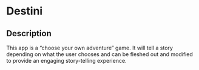 #  Destini

## Description

This app is a “choose your own adventure” game. It will tell a story depending on what the user chooses and can be fleshed out and modified to provide an engaging story-telling experience.

